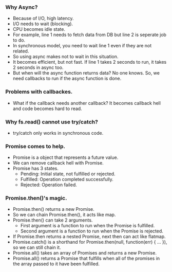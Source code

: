 ### Why Async?
- Because of I/O, high latency.
- I/O needs to wait (blocking).
- CPU becomes idle state.
- For example, line 1 needs to fetch data from DB but line 2 is seperate job to do. 
- In synchronous model, you need to wait line 1 even if they are not related.
- So using async makes not to wait in this situation.
- It becomes efficient, but not fast. If line 1 takes 2 seconds to run, it takes 2 seconds in async too.
- But when will the async function returns data? No one knows. So, we need callbacks to run if the async function is done. 

### Problems with callbackes.
- What if the callback needs another callback? It becomes callback hell and code becomes hard to read.

### Why fs.read() cannot use try/catch?
- try/catch only works in synchronous code.

### Promise comes to help.
- Promise is a object that represents a future value.
- We can remove callback hell with Promise.
- Promise has 3 states.
  - Pending: Initial state, not fulfilled or rejected.
  - Fulfilled: Operation completed successfully.
  - Rejected: Operation failed.

### Promise.then()'s magic.
- Promise.then() returns a new Promise.
- So we can chain Promise.then(), it acts like map.
- Promise.then() can take 2 arguments.
  - First argument is a function to run when the Promise is fulfilled.
  - Second argument is a function to run when the Promise is rejected.
- If Promise.then returns a nested Promise, next then can act like flatmap.
- Promise.catch() is a shorthand for Promise.then(null, function(err) { ... }), so we can still chain it.
- Promise.all() takes an array of Promises and returns a new Promise.
- Promise.all() returns a Promise that fulfills when all of the promises in the array passed to it have been fulfilled.


